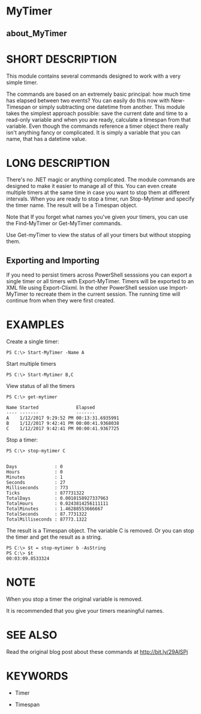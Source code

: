 # MyTimer
## about_MyTimer

# SHORT DESCRIPTION
This module contains several commands designed to work with a very simple timer.

The commands are based on an extremely basic principal: how much time has elapsed between two events? You can easily do this now with New-Timespan or simply subtracting one datetime from another. This module takes the simplest approach possible: save the current date and time to a read-only variable and when you are ready, calculate a timespan from that variable. Even though the commands reference a timer object there really isn't anything fancy or complicated. It is simply a variable that you can name, that has a datetime value.

# LONG DESCRIPTION
There's no .NET magic or anything complicated. The module commands are designed to make it easier to manage all of this. You can even create multiple timers at the same time in case you want to stop them at different intervals. When you are ready to stop a timer, run Stop-Mytimer and specify the timer name. The result will be a Timespan object.

Note that 
If you forget what names you've given your timers, you can use the Find-MyTimer or Get-MyTimer commands.

Use Get-myTimer to view the status of all your timers but without stopping them.

## Exporting and Importing
If you need to persist timers across PowerShell sesssions you can export a single timer or all timers with Export-MyTimer. Timers will be exported to an XML file using Export-Clixml. In the other PowerShell session use Import-MyTimer to recreate them in the current session. The running time will continue from when they were first created.

# EXAMPLES
Create a single timer:
```
PS C:\> Start-MyTimer -Name A
```
Start multiple timers 
```
PS C:\> Start-Mytimer B,C
```
View status of all the timers
```
PS C:\> get-mytimer

Name Started              Elapsed         
---- -------              -------         
A    1/12/2017 9:29:52 PM 00:13:31.6935991
B    1/12/2017 9:42:41 PM 00:00:41.9368038
C    1/12/2017 9:42:41 PM 00:00:41.9367725
```
Stop a timer:
```
PS C:\> stop-mytimer C


Days              : 0
Hours             : 0
Minutes           : 1
Seconds           : 27
Milliseconds      : 773
Ticks             : 877731322
TotalDays         : 0.0010158927337963
TotalHours        : 0.0243814256111111
TotalMinutes      : 1.46288553666667
TotalSeconds      : 87.7731322
TotalMilliseconds : 87773.1322
```
The result is a Timespan object. The variable C is removed. Or you can stop the timer and get the result as a string.
```
PS C:\> $t = stop-mytimer b -AsString
PS C:\> $t
00:03:09.8533324
```
# NOTE
When you stop a timer the original variable is removed. 

It is recommended that you give your timers meaningful names.

# SEE ALSO
Read the original blog post about these commands at http://bit.ly/29AlSPj

# KEYWORDS
- Timer

- Timespan

